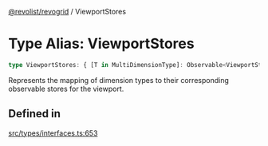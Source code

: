 [@revolist/revogrid](README.md) / ViewportStores

# Type Alias: ViewportStores

```ts
type ViewportStores: { [T in MultiDimensionType]: Observable<ViewportState> };
```

Represents the mapping of dimension types to their corresponding observable stores for the viewport.

## Defined in

[src/types/interfaces.ts:653](https://github.com/revolist/revogrid/blob/3fee8276dedac5f7aa7fa43a0495db32609daeca/src/types/interfaces.ts#L653)
